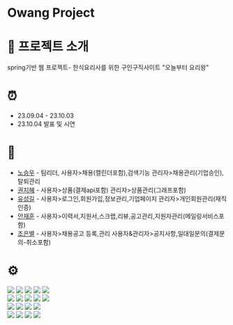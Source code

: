 # Owang Project
# :fork_and_knife: 프로젝트 소개
spring기반 웹 프로젝트- 한식요리사를 위한 구인구직사이트 "오늘부터 요리왕"
# :alarm_clock:
* 23.09.04 - 23.10.03
* 23.10.04 발표 및 시연
# :dancers:
 - [노승우](https://github.com/nsw2022 "깃허브") - 팀리더, 사용자>채용(캘린더포함),검색기능 관리자>채용관리(기업승인),탈퇴관리
 - [권지혜](https://github.com/ggunG0929 "깃허브") - 사용자>상품(결제api포함) 관리자>상품관리(그래프포함)
 - [유성길](https://github.com/Sunggilcookies "깃허브") - 사용자>로그인,회원가입,정보관리,기업페이지 관리자>개인회원관리(재직인증)
 - [안재훈](https://github.com/Jhoon0211 "깃허브") - 사용자>이력서,지원서,스크랩,리뷰,공고관리,지원자관리(메일링서비스포함)
 - [조은별](https://github.com/eunburi "깃허브") - 사용자>채용공고 등록,관리 사용자&관리자>공지사항,일대일문의(결제문의-취소포함)
# ⚙️
<img src="https://img.shields.io/badge/java-007396?style=for-the-badge&logo=java&logoColor=white"> <img src="https://img.shields.io/badge/spring-6DB33F?style=for-the-badge&logo=spring&logoColor=white"> <img src="https://img.shields.io/badge/springboot-6DB33F?style=for-the-badge&logo=springboot&logoColor=white"> <img src="https://img.shields.io/badge/thymeleaf-005F0F?style=for-the-badge&logo=thymeleaf&logoColor=white"> <img src="https://img.shields.io/badge/mysql-4479A1?style=for-the-badge&logo=mysql&logoColor=white">
<br>
<img src="https://img.shields.io/badge/html5-E34F26?style=for-the-badge&logo=html5&logoColor=white"> <img src="https://img.shields.io/badge/css3-1572B6?style=for-the-badge&logo=css3&logoColor=white"> <img src="https://img.shields.io/badge/javascript-f7df1e?style=for-the-badge&logo=javascript&logoColor=white"> <img src="https://img.shields.io/badge/jquery-0769ad?style=for-the-badge&logo=jquery&logoColor=white"> <img src="https://img.shields.io/badge/fontawesome-528dd7?style=for-the-badge&logo=fontawesome&logoColor=white">
<br>
<img src="https://img.shields.io/badge/git-f05032?style=for-the-badge&logo=git&logoColor=white"> <img src="https://img.shields.io/badge/github-181717?style=for-the-badge&logo=github&logoColor=white"> <img src="https://img.shields.io/badge/discord-5865F2?style=for-the-badge&logo=discord&logoColor=white"> <img src="https://img.shields.io/badge/figma-F24E1E?style=for-the-badge&logo=figma&logoColor=white">
<br>
<img src="https://img.shields.io/badge/chart.js-FF6384?style=for-the-badge&logo=Chart.js&logoColor=white">
<img src="https://img.shields.io/badge/FullCalendar-1976D2?style=for-the-badge&logo=FullCalendar&logoColor=white">
<img src="https://img.shields.io/badge/portone-FC6B2D?style=for-the-badge&logo=portone&logoColor=white">
<img src="https://img.shields.io/badge/JavaMail-173E0C?style=for-the-badge&logo=JavaMail&logoColor=white">

